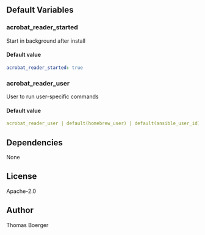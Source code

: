 
## Default Variables

### acrobat_reader_started

Start in background after install

#### Default value

```yaml
acrobat_reader_started: true
```

### acrobat_reader_user

User to run user-specific commands

#### Default value

```yaml
acrobat_reader_user | default(homebrew_user) | default(ansible_user_id)
```
## Dependencies

None

## License

Apache-2.0

## Author

Thomas Boerger
